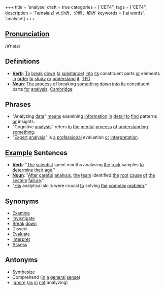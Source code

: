 +++
title = 'analyse'
draft = true
categories = ['CET4']
tags = ['CET4']
description = '[ˈænəlaiz] vt.分析，分解，解析'
keywords = ['ai words', 'analyse']
+++

## [Pronunciation](/post/pronunciation/)
/əˈnaɪz/

## Definitions
- **[Verb](/post/verb/)**: [To](/post/to/) [break](/post/break/) [down](/post/down/) ([a](/post/a/) [substance](/post/substance/)) [into](/post/into/) [its](/post/its/) constituent parts [or](/post/or/) elements [in](/post/in/) [order](/post/order/) [to](/post/to/) [study](/post/study/) [or](/post/or/) [understand](/post/understand/) [it](/post/it/). [TFD](https://www.thefreedictionary.com/[analyse](/post/analyse/))
- **[Noun](/post/noun/)**: [The](/post/the/) [process](/post/process/) [of](/post/of/) breaking [something](/post/something/) [down](/post/down/) [into](/post/into/) [its](/post/its/) constituent parts [for](/post/for/) [analysis](/post/analysis/). [Cambridge](https://[dictionary](/post/dictionary/).cambridge.org/[dictionary](/post/dictionary/)/english/[analysis](/post/analysis/))

## Phrases
- "Analyzing [data](/post/data/)" [means](/post/means/) examining [information](/post/information/) [in](/post/in/) [detail](/post/detail/) [to](/post/to/) [find](/post/find/) patterns [or](/post/or/) insights.
- "Cognitive [analysis](/post/analysis/)" refers [to](/post/to/) [the](/post/the/) [mental](/post/mental/) [process](/post/process/) [of](/post/of/) [understanding](/post/understanding/) [something](/post/something/).
- "[Expert](/post/expert/) [analysis](/post/analysis/)" is [a](/post/a/) [professional](/post/professional/) evaluation [or](/post/or/) [interpretation](/post/interpretation/).

## [Example](/post/example/) Sentences
- **[Verb](/post/verb/)**: "[The](/post/the/) [scientist](/post/scientist/) spent months analysing [the](/post/the/) [rock](/post/rock/) samples [to](/post/to/) [determine](/post/determine/) [their](/post/their/) [age](/post/age/)."
- **[Noun](/post/noun/)**: "[After](/post/after/) [careful](/post/careful/) [analysis](/post/analysis/), [the](/post/the/) [team](/post/team/) identified [the](/post/the/) [root](/post/root/) [cause](/post/cause/) [of](/post/of/) [the](/post/the/) [system](/post/system/) [failure](/post/failure/)."
- "[His](/post/his/) analytical skills were crucial [to](/post/to/) solving [the](/post/the/) [complex](/post/complex/) [problem](/post/problem/)."

## Synonyms
- [Examine](/post/examine/)
- [Investigate](/post/investigate/)
- [Break](/post/break/) [down](/post/down/)
- Dissect
- [Evaluate](/post/evaluate/)
- [Interpret](/post/interpret/)
- [Assess](/post/assess/)

## Antonyms
- Synthesize
- Comprehend ([in](/post/in/) [a](/post/a/) [general](/post/general/) [sense](/post/sense/))
- [Ignore](/post/ignore/) ([as](/post/as/) [in](/post/in/) [not](/post/not/) analyzing)
